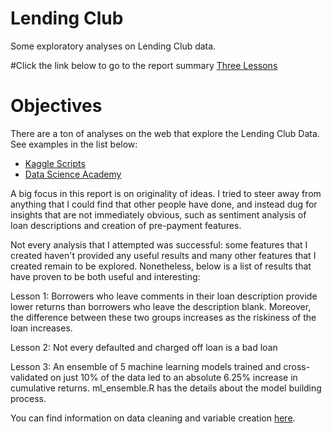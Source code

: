 # Lending Club
Some exploratory analyses on Lending Club data.

#Click the link below to go to the report summary 
[Three Lessons](https://rawgit.com/stasSajin/LendingClub/master/03_lessons_learned/lessons_learned.html)

# Objectives
There are a ton of analyses on the web that explore the Lending Club Data. See examples in the list below:

- [Kaggle Scripts](https://www.kaggle.com/wendykan/lending-club-loan-data/scripts?sortBy=votes)
- [Data Science Academy](http://rpubs.com/jfdarre/119147)

A big focus in this report is on originality of ideas. I tried to steer away from anything that I could find that other people have done, and instead dug for insights that are not immediately obvious, such as sentiment analysis of loan descriptions and creation of pre-payment features. 

Not every analysis that I attempted was successful: some features that I created haven't provided any useful results and many other features that I created remain to be explored. Nonetheless, below is a list of results that have proven to be both useful and interesting:

Lesson 1: Borrowers who leave comments in their loan description provide lower returns than borrowers who leave the description blank. Moreover, the difference between these two groups increases as the riskiness of the loan increases.

Lesson 2: Not every defaulted and charged off loan is a bad loan

Lesson 3: An ensemble of 5 machine learning models trained and cross-validated on just 10% of the data led to an absolute 6.25% increase in cumulative returns. ml_ensemble.R has the details about the model building process.


You can find information on data cleaning and variable creation [here](https://rawgit.com/stasSajin/LendingClub/master/01_cleaning/data_cleaning.html).



